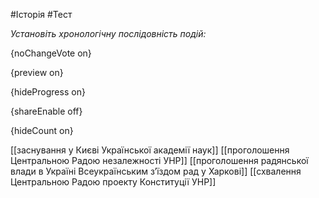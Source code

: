 #Історія #Тест

*Установіть хронологічну послідовність подій:*

{noChangeVote on}

{preview on}

{hideProgress on}

{shareEnable off}

{hideCount on}

[[заснування у Києві Української академії наук]]
[[проголошення Центральною Радою незалежності УНР]]
[[проголошення радянської влади в Україні Всеукраїнським з’їздом рад у Харкові]]
[[схвалення Центральною Радою проекту Конституції УНР]]
